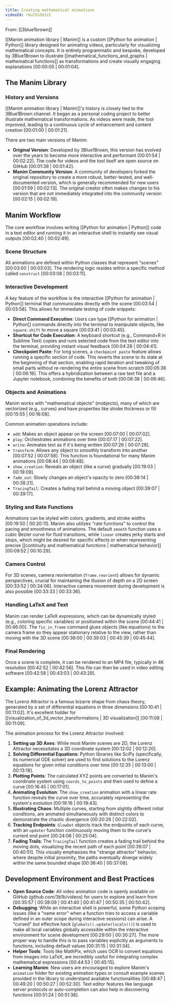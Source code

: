 ```yaml
---
title: Creating mathematical animations
videoId: rbu7Zu5X1zI
---
```


From: [[3blue1brown]] <br/> 

[[Manim animation library | Manim]] is a custom [[Python for animation | Python]] library designed for animating videos, particularly for visualizing mathematical concepts. It is entirely programmatic and bespoke, developed by 3Blue1Brown to illustrate [[mathematical_functions_and_graphs | mathematical functions]] as transformations and create visually engaging explanations [00:00:05 | 00:01:04].

## The Manim Library

### History and Versions
[[Manim animation library | Manim]]'s history is closely tied to the 3Blue1Brown channel. It began as a personal coding project to better illustrate mathematical transformations. As videos were made, the tool improved, leading to a continuous cycle of enhancement and content creation [00:01:00 | 00:01:21].

There are two main versions of Manim:
*   **Original Version**: Developed by 3Blue1Brown, this version has evolved over the years to become more interactive and performant [00:01:54 | 00:02:22]. The code for videos and the tool itself are open source on GitHub [00:01:38 | 00:01:42].
*   **Manim Community Version**: A community of developers forked the original repository to create a more robust, better-tested, and well-documented version, which is generally recommended for new users [00:01:59 | 00:02:13]. The original creator often makes changes to his version that are not immediately integrated into the community version [00:02:15 | 00:02:19].

## Manim Workflow

The core workflow involves writing [[Python for animation | Python]] code in a text editor and running it in an interactive shell to instantly see visual outputs [00:02:40 | 00:02:49].

### Scene Structure
All animations are defined within Python classes that represent "scenes" [00:03:00 | 00:03:03]. The rendering logic resides within a specific method called `construct` [00:03:08 | 00:03:11].

### Interactive Development
A key feature of the workflow is the interactive [[Python for animation | Python]] terminal that communicates directly with the scene [00:03:54 | 00:03:58]. This allows for immediate testing of code snippets:
*   **Direct Command Execution**: Users can type [[Python for animation | Python]] commands directly into the terminal to manipulate objects, like `square.shift` to move a square [00:03:41 | 00:03:45].
*   **Shortcut for Code Execution**: A keyboard shortcut (e.g., Command+R in Sublime Text) copies and runs selected code from the text editor into the terminal, providing instant visual feedback [00:04:28 | 00:04:41].
*   **Checkpoint Paste**: For long scenes, a `checkpoint paste` feature allows running a specific section of code. This reverts the scene to its state at the beginning of that section, enabling rapid iteration and tweaking of small parts without re-rendering the entire scene from scratch [00:05:36 | 00:06:19]. This offers a hybridization between a raw text file and a Jupyter notebook, combining the benefits of both [00:06:38 | 00:06:46].

### Objects and Animations
Manim works with "mathematical objects" (mobjects), many of which are vectorized (e.g., curves) and have properties like stroke thickness or fill [00:15:55 | 00:16:08].

Common animation operations include:
*   `add`: Makes an object appear on the screen [00:07:00 | 00:07:02].
*   `play`: Orchestrates animations over time [00:07:17 | 00:07:22].
*   `write`: Animates text as if it's being written [00:07:26 | 00:07:28].
*   `transform`: Allows any object to smoothly transform into another [00:07:52 | 00:07:58]. This function is foundational for many Manim animations [00:08:44 | 00:08:48].
*   `show_creation`: Reveals an object (like a curve) gradually [00:19:03 | 00:19:09].
*   `fade_out`: Slowly changes an object's opacity to zero [00:38:14 | 00:38:21].
*   `TracingTail`: Creates a fading trail behind a moving object [00:39:07 | 00:39:17].

### Styling and Rate Functions
Animations can be styled with colors, gradients, and stroke widths [00:19:50 | 00:20:11]. Manim also utilizes "rate functions" to control the pacing and smoothness of animations. The default `smooth` function uses a cubic Bézier curve for fluid transitions, while `linear` creates jerky starts and stops, which might be desired for specific effects or when representing precise [[continuity and mathematical functions | mathematical behavior]] [00:09:52 | 00:10:29].

### Camera Control
For 3D scenes, camera reorientation (`frame.reorient`) allows for dynamic perspectives, crucial for maintaining the illusion of depth on a 2D screen [00:33:52 | 00:34:06]. Interactive camera movement during development is also possible [00:33:33 | 00:33:36].

### Handling LaTeX and Text
Manim can render LaTeX expressions, which can be dynamically styled (e.g., coloring specific variables) or positioned within the scene [00:44:41 | 00:46:00]. The `fix_in_frame` command glues objects (like equations) to the camera frame so they appear stationary relative to the view, rather than moving with the 3D scene [00:39:00 | 00:39:03 | 00:45:39 | 00:45:44].

### Final Rendering
Once a scene is complete, it can be rendered to an MP4 file, typically in 4K resolution [00:42:52 | 00:42:56]. This file can then be used in video editing software [00:42:58 | 00:43:03 | 00:43:29].

## Example: Animating the Lorenz Attractor

The Lorenz Attractor is a famous bizarre shape from chaos theory, generated by a set of differential equations in three dimensions [00:10:41 | 00:11:02]. It's excellent fodder for [[visualization_of_3d_vector_transformations | 3D visualization]] [00:11:08 | 00:11:09].

The animation process for the Lorenz Attractor involved:
1.  **Setting up 3D Axes**: While most Manim scenes are 2D, the Lorenz Attractor necessitates a 3D coordinate system [00:12:02 | 00:12:20].
2.  **Solving Differential Equations**: Python libraries like SciPy (specifically, its numerical ODE solver) are used to find solutions to the Lorenz equations for given initial conditions over time [00:12:35 | 00:13:00 | 00:13:18].
3.  **Plotting Points**: The calculated XYZ points are converted to Manim's coordinate system using `coords_to_points` and then used to define a curve [00:16:45 | 00:17:01].
4.  **Animating Evolution**: The `show_creation` animation with a linear rate function reveals the curve over time, accurately representing the system's evolution [00:19:16 | 00:19:43].
5.  **Illustrating Chaos**: Multiple curves, starting from slightly different initial conditions, are animated simultaneously with distinct colors to demonstrate the chaotic divergence [00:20:26 | 00:22:02].
6.  **Tracking Endpoints**: `GlowDot` objects track the endpoints of each curve, with an `updater` function continuously moving them to the curve's current end point [00:24:06 | 00:25:04].
7.  **Fading Trails**: The `TracingTail` function creates a fading trail behind the moving dots, visualizing the recent path of each point [00:39:07 | 00:40:51]. This visually emphasizes the "strange attractor" behavior, where despite initial proximity, the paths eventually diverge widely within the same bounded shape [00:36:40 | 00:37:08].

## Development Environment and Best Practices

*   **Open Source Code**: All video animation code is openly available on GitHub (github.com/3b1b/videos) for users to explore and learn from [00:35:57 | 00:38:09 | 00:41:40 | 00:41:47 | 00:50:35 | 00:50:42].
*   **Debugging**: While an interactive shell is powerful, some Python scoping issues (like a "name error" when a function tries to access a variable defined in an outer scope during interactive sessions) can arise. A "cursed" but effective hack (`globals().update(locals())`) is used to make all local variables globally accessible within the interactive environment for scene development [00:29:00 | 00:30:27]. The more proper way to handle this is to pass variables explicitly as arguments to functions, including default values [00:31:15 | 00:31:34].
*   **Helper Tools**: Tools like MathPix, which uses OCR to convert equations from images into LaTeX, are incredibly useful for integrating complex mathematical expressions [00:44:53 | 00:45:15].
*   **Learning Manim**: New users are encouraged to explore Manim's `animation` folder for existing animation types or consult example scenes provided in the library to understand available functionalities [00:48:47 | 00:49:20 | 00:50:27 | 00:52:30]. Text editor features like language server protocols or auto-completion can also help in discovering functions [00:51:24 | 00:51:38].